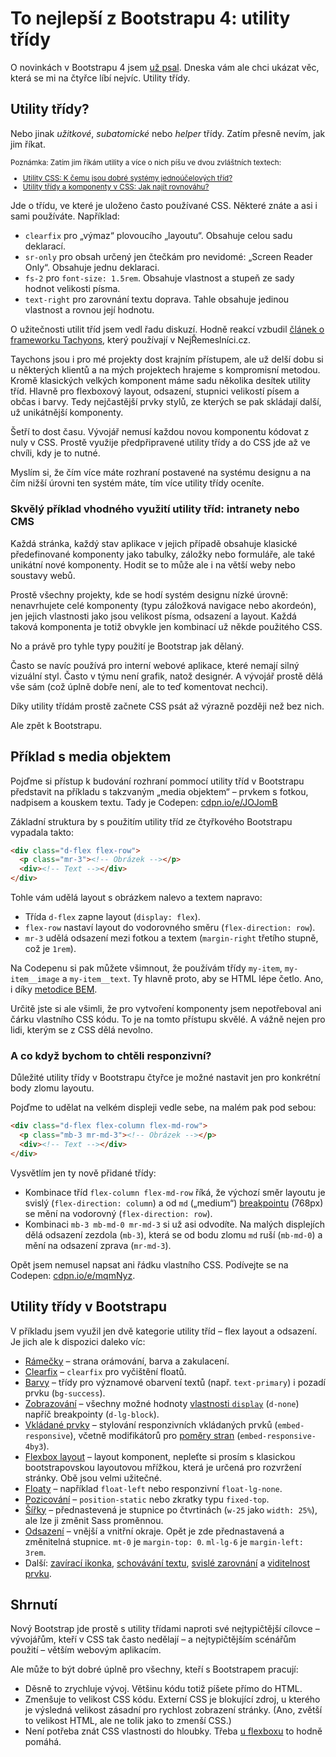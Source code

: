 # To nejlepší z Bootstrapu 4: utility třídy

O novinkách v Bootstrapu 4 jsem [už psal](/blog/39-bootstrap-4). Dneska vám ale chci ukázat věc, která se mi na čtyřce líbí nejvíc. Utility třídy.

## Utility třídy?

Nebo jinak *užitkové*, *subatomické* nebo *helper* třídy. Zatím přesně nevím, jak jim říkat.

<small markdown="1">

Poznámka: Zatím jim říkám utility a více o nich píšu ve dvou zvláštních textech:

- [Utility CSS: K čemu jsou dobré systémy jednoúčelových tříd?](css-utility.md)
- [Uti­li­ty třídy a kom­po­nen­ty v CSS: Jak najít rov­no­váhu?](css-utility-komponenty.md)

</small>

Jde o třídu, ve které je uloženo často používané CSS. Některé znáte a asi i sami používáte. Například:

- `clearfix` pro „výmaz“ plovoucího „layoutu“. Obsahuje celou sadu deklarací.
- `sr-only` pro obsah určený jen čtečkám pro nevidomé: „Screen Reader Only“. Obsahuje jednu deklaraci.
- `fs-2` pro `font-size: 1.5rem`. Obsahuje vlastnost a stupeň ze sady hodnot velikosti písma.
- `text-right` pro  zarovnání textu doprava. Tahle obsahuje jedinou vlastnost a rovnou její hodnotu. 

O užitečnosti utilit tříd jsem vedl řadu diskuzí. Hodně reakcí vzbudil [článek o frameworku Tachyons](https://www.vzhurudolu.cz/blog/82-tachyons-nejremeslnici), který používají v NejŘemeslníci.cz. 

<!-- AdSnippet -->

Taychons jsou i pro mé projekty dost krajním přístupem, ale už delší dobu si u některých klientů a na mých projektech hrajeme s kompromisní metodou. Kromě klasických velkých komponent máme sadu několika desítek utility tříd. Hlavně pro flexboxový layout, odsazení, stupnici velikostí písem a občas i barvy. Tedy nejčastější prvky stylů, ze kterých se pak skládají další, už unikátnější komponenty.

Šetří to dost času. Vývojář nemusí každou novou komponentu kódovat z nuly v CSS. Prostě využije předpřipravené utility třídy a do CSS jde až ve chvíli, kdy je to nutné.

Myslím si, že čím více máte rozhraní postavené na systému designu a na čím nižší úrovni ten systém máte, tím více utility třídy oceníte.

### Skvělý příklad vhodného využití utility tříd: intranety nebo CMS

Každá stránka, každý stav aplikace v jejich případě obsahuje klasické předefinované komponenty jako tabulky, záložky nebo formuláře, ale také unikátní nové komponenty. Hodit se to může ale i na větší weby nebo soustavy webů.

Prostě všechny projekty, kde se hodí systém designu nízké úrovně: nenavrhujete celé komponenty (typu záložková navigace nebo akordeón), jen jejich vlastnosti jako jsou velikost písma, odsazení a layout. Každá taková komponenta je totiž obvykle jen kombinací už někde použitého CSS. 

No a právě pro tyhle typy použití je Bootstrap jak dělaný. 

<!-- AdSnippet -->

Často se navíc používá pro interní webové aplikace, které nemají silný vizuální styl. Často v týmu není grafik, natož designér. A vývojář prostě dělá vše sám (což úplně dobře není, ale to teď komentovat nechci).

Díky utility třídám prostě začnete CSS psát až výrazně později než bez nich.

Ale zpět k Bootstrapu. 


## Příklad s media objektem

Pojďme si přístup k budování rozhraní pommocí utility tříd v Bootstrapu představit na příkladu s takzvaným „media objektem“ – prvkem s fotkou, nadpisem a kouskem textu. Tady je Codepen: [cdpn.io/e/JOJomB](https://codepen.io/machal/pen/JOJomB)

Základní struktura by s použitím utility tříd ze čtyřkového Bootstrapu vypadala takto:

```html
<div class="d-flex flex-row">
  <p class="mr-3"><!-- Obrázek --></p>
  <div><!-- Text --></div>
</div> 
```  

Tohle vám udělá layout s obrázkem nalevo a textem napravo:

- Třída `d-flex` zapne layout (`display: flex`).
- `flex-row` nastaví layout do vodorovného směru (`flex-direction: row`).
- `mr-3` udělá odsazení mezi fotkou a textem (`margin-right` třetího stupně, což je `1rem`).

Na Codepenu si pak můžete všimnout, že používám třídy `my-item`, `my-item__image` a `my-item__text`. Ty hlavně proto, aby se HTML lépe četlo. Ano, i díky [metodice BEM](bem.md).

Určitě jste si ale všimli, že pro vytvoření komponenty jsem nepotřeboval ani čárku vlastního CSS kódu. To je na tomto přístupu skvělé. A vážně nejen pro lidi, kterým se z CSS dělá nevolno.

### A co když bychom to chtěli responzivní? 

Důležité utility třídy v Bootstrapu čtyřce je možné nastavit jen pro konkrétní body zlomu layoutu. 

Pojďme to udělat na velkém displeji vedle sebe, na malém pak pod sebou:

```html
<div class="d-flex flex-column flex-md-row">
  <p class="mb-3 mr-md-3"><!-- Obrázek --></p>
  <div><!-- Text --></div>
</div> 
```  

Vysvětlím jen ty nově přidané třídy:

- Kombinace tříd `flex-column flex-md-row` říká, že výchozí směr layoutu je svislý (`flex-direction: column`) a od `md` („medium“) [breakpointu](breakpointy.md) (768px) se mění na vodorovný (`flex-direction: row`).
- Kombinaci `mb-3 mb-md-0 mr-md-3` si už asi odvodíte. Na malých displejích dělá odsazení zezdola (`mb-3`), která se od bodu zlomu `md` ruší (`mb-md-0`) a mění na odsazení zprava (`mr-md-3`).

Opět jsem nemusel napsat ani řádku vlastního CSS. Podívejte se na Codepen: [cdpn.io/e/mqmNyz](https://codepen.io/machal/pen/mqmNyz).


## Utility třídy v Bootstrapu

V příkladu jsem využil jen dvě kategorie utility tříd – flex layout a odsazení. Je jich ale k dispozici daleko víc:

- [Rámečky](https://getbootstrap.com/docs/4.0/utilities/borders/) – strana orámování, barva a zakulacení.
- [Clearfix](https://getbootstrap.com/docs/4.0/utilities/clearfix/) – `clearfix` pro vyčištění floatů.
- [Barvy](https://getbootstrap.com/docs/4.0/utilities/colors/) – třídy pro významové obarvení textů (např. `text-primary`) i pozadí prvku (`bg-success`).
- [Zobrazování](https://getbootstrap.com/docs/4.0/utilities/display/) – všechny možné hodnoty [vlastnosti `display`](css-display.md) (`d-none`) napříč breakpointy (`d-lg-block`).
- [Vkládané prvky](https://getbootstrap.com/docs/4.0/utilities/embed/) – stylování responzivních vkládaných prvků (`embed-responsive`), včetně modifikátorů pro [poměry stran](css-pomer-stran.md) (`embed-responsive-4by3`).
- [Flexbox layout](https://getbootstrap.com/docs/4.0/utilities/flex/) – layout komponent, nepleťte si prosím s klasickou bootstrapovskou layoutovou mřížkou, která je určená pro rozvržení stránky. Obě jsou velmi užitečné.
- [Floaty](https://getbootstrap.com/docs/4.0/utilities/float/) – například `float-left` nebo responzivní `float-lg-none`.
- [Pozicování](https://getbootstrap.com/docs/4.0/utilities/position/) – `position-static` nebo zkratky typu `fixed-top`.
- [Šířky](https://getbootstrap.com/docs/4.0/utilities/sizing/) – přednastevená je stupnice po čtvrtinách (`w-25` jako `width: 25%`), ale lze ji změnit Sass proměnnou.
- [Odsazení](https://getbootstrap.com/docs/4.0/utilities/spacing/) – vnější a vnitřní okraje. Opět je zde přednastavená a změnitelná stupnice. `mt-0` je `margin-top: 0`. `ml-lg-6` je `margin-left: 3rem`.
- Další: [zavírací ikonka](https://getbootstrap.com/docs/4.0/utilities/close-icon/), [schovávání textu](https://getbootstrap.com/docs/4.0/utilities/image-replacement/), [svislé zarovnání](https://getbootstrap.com/docs/4.0/utilities/vertical-align/) a [viditelnost prvku](https://getbootstrap.com/docs/4.0/utilities/visibility/).

## Shrnutí

Nový Bootstrap jde prostě s utility třídami naproti své nejtypičtější cílovce – vývojářům, kteří v CSS tak často nedělají – a nejtypičtějším scénářům použití – větším webovým aplikacím. 

Ale může to být dobré úplně pro všechny, kteří s Bootstrapem pracují:

- Děsně to zrychluje vývoj. Většinu kódu totiž píšete přímo do HTML. 
- Zmenšuje to velikost CSS kódu. Externí CSS je blokující zdroj, u kterého je výsledná velikost zásadní pro rychlost zobrazení stránky. (Ano, zvětší to velikost HTML, ale ne tolik jako to zmenší CSS.)
- Není potřeba znát CSS vlastnosti do hloubky. Třeba [u flexboxu](css3-flexbox.md) to hodně pomáhá.

<!-- AdSnippet -->
